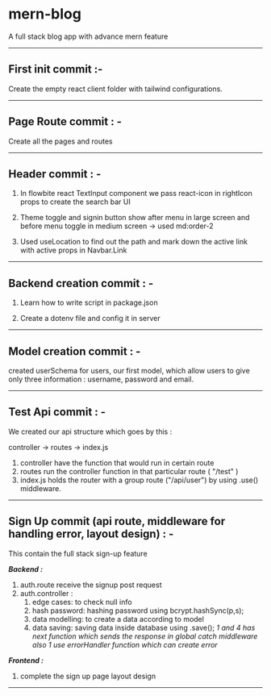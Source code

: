 # mern-blog

A full stack blog app with advance mern feature

<hr/>

## First init commit :-

Create the empty react client folder with tailwind configurations.

<hr/>

## Page Route commit : -

Create all the pages and routes

<hr/>

## Header commit : -

1. In flowbite react TextInput component we pass react-icon in rightIcon props to create the search bar UI

2. Theme toggle and signin button show after menu in large screen and before menu toggle in medium screen -> used md:order-2

3. Used useLocation to find out the path and mark down the active link with active props in Navbar.Link

<hr/>

## Backend creation commit : -

1. Learn how to write script in package.json

2. Create a dotenv file and config it in server

<hr/>

## Model creation commit : -

created userSchema for users, our first model, which allow users to give only three information : username, password and email.

<hr/>

## Test Api commit : -

We created our api structure which goes by this :

controller -> routes -> index.js

1. controller have the function that would run in certain route
2. routes run the controller function in that particular route ( "/test" )
3. index.js holds the router with a group route ("/api/user") by using .use() middleware.

<hr/>

## Sign Up commit (api route, middleware for handling error, layout design) : -

This contain the full stack sign-up feature

_**Backend :**_

1.  auth.route receive the signup post request
2.  auth.controller :
    1. edge cases: to check null info
    2. hash password: hashing password using bcrypt.hashSync(p,s);
    3. data modelling: to create a data according to model
    4. data saving: saving data inside database using .save();
       _1 and 4 has next function which sends the response in global catch middleware also 1 use errorHandler function which can create error_

_**Frontend :**_

1. complete the sign up page layout design

<hr/>
